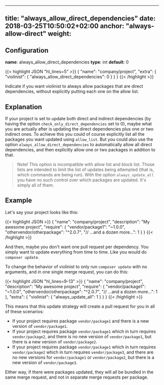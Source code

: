 
---
title: "always_allow_direct_dependencies"
date: 2018-03-25T10:50:02+02:00
anchor: "always-allow-direct"
weight: 
---

## Configuration

__name__: always_allow_direct_dependencies
__type__: int
__default__: 0

{{< highlight JSON "hl_lines=5" >}}
{
  "name": "company/project",
  "extra": {
    "violinist": {
      "always_allow_direct_dependencies": 0
    }
  }
}
{{< /highlight >}}

Indicate if you want violinist to always allow packages that are direct dependencies, without explicitly putting each one on the allow list.

## Explanation

If your project is set to update both direct and indirect dependencies (by having the option `check_only_direct_dependencies` set to 0), maybe what you are actually after is updating the direct dependencies plus one or two indirect ones. To achieve this you could of course explicitly list all the packages you want updated using `allow_list`. But you could also use the option `always_allow_direct_dependencies` to automatically allow all direct dependencies, and then explicitly allow one or two packages in addition to that.

> Note! This option is incompatible with allow list and block list. Those lists are intended to limit the list of updates being attempted (that is, which commands are being run). With the option `always_update_all` you have no such control over which packages are updated. It's simply all of them.
## Example

Let's say your project looks like this:

{{< highlight JSON >}}
{
  "name": "company/project",
  "description": "My awesome project",
  "require": {
    "vendor/package1": "~1.0.0",
    "othervendor/otherpackage": "^2.0.7",
    "// ...and a dozen more...": 1
  }
}
{{< /highlight >}}

And then, maybe you don't want one pull request per dependency. You simply want to update everything from time to time. Like you would do `composer update`.

To change the behavior of violinist to only run `composer update` with no arguments, and in one single merge request, you can do this:

{{< highlight JSON "hl_lines=9-13" >}}
{
  "name": "company/project",
  "description": "My awesome project",
  "require": {
    "vendor/package1": "~1.0.0",
    "othervendor/otherpackage": "^2.0.7",
    "// ...and a dozen more...": 1
  },
  "extra": {
    "violinist": {
      "always_update_all": 1
    }
  }
}
{{< /highlight >}}

This means that this update strategy will create a pull request for you in all of these scenarios:

- If your project requires package `vendor/package1` and there is a new version of `vendor/package1`.
- If your project requires package `vendor/package1` which in turn requires `vendor/package2`, and there is no new version of `vendor/package1`, but there is a new version of `vendor/package2`.
- If your project requires package `vendor/package1` which in turn requires `vendor/package2` which in turn requires `vendor/package3`, and there are no new versions for `vendor/package1` or `vendor/package2`, but there is a new version of `vendor/package3`.

Either way, if there were packages updated, they will all be bundled in the same merge request, and not in separate merge requests per package.
